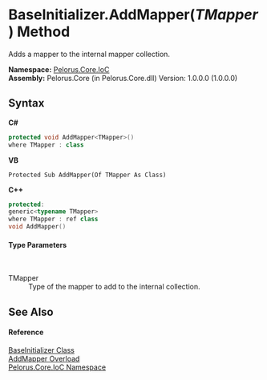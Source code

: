 # BaseInitializer.AddMapper(*TMapper*) Method 
 

Adds a mapper to the internal mapper collection.

**Namespace:**&nbsp;<a href="D77506BC">Pelorus.Core.IoC</a><br />**Assembly:**&nbsp;Pelorus.Core (in Pelorus.Core.dll) Version: 1.0.0.0 (1.0.0.0)

## Syntax

**C#**<br />
``` C#
protected void AddMapper<TMapper>()
where TMapper : class

```

**VB**<br />
``` VB
Protected Sub AddMapper(Of TMapper As Class)
```

**C++**<br />
``` C++
protected:
generic<typename TMapper>
where TMapper : ref class
void AddMapper()
```


#### Type Parameters
&nbsp;<dl><dt>TMapper</dt><dd>Type of the mapper to add to the internal collection.</dd></dl>

## See Also


#### Reference
<a href="B90E91DD">BaseInitializer Class</a><br /><a href="14AF8A45">AddMapper Overload</a><br /><a href="D77506BC">Pelorus.Core.IoC Namespace</a><br />